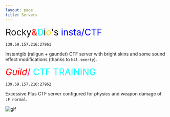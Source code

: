 ```yaml
---
layout: page
title: Servers
---
```


<span style="font-size: 2em;">Rocky</span><span style="color:red; font-size: 2em;">&</span><span style="color:#00FFFF; font-size: 2em;">D</span><span style="color:black; font-size: 2em;">i</span><span style="color:gold; font-size:2em">o</span><span style="color:black; font-size: 2em;">'s</span><span style="color:#0000FF; font-size: 2em;"> insta/CTF</span>

`139.59.157.216:27961`

Instantgib (railgun + gauntlet) CTF server with bright skins and some sound
effect modifications (thanks to `h4l.smerty`).

<span style="color:gold; font-size: 2em;">*</span><span style="color:red; font-size: 2em;">Guild</span><span style="color:gold; font-size: 2em;">*</span><span style="color:#FF1493; font-size: 2em;">/</span><span style="color:#00FFFF; font-size: 2em;"> CTF TRAINING</span>

`139.59.157.216:27962`

Excessive Plus CTF server configured for physics and weapon damage of `:F normal`.

![gif](http://guild-oa.com/stuff/OA2.gif)
